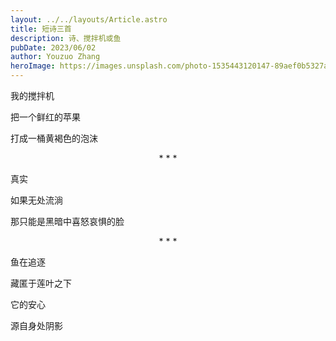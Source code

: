 ```yaml
---
layout: ../../layouts/Article.astro
title: 短诗三首
description: 诗、搅拌机或鱼
pubDate: 2023/06/02
author: Youzuo Zhang
heroImage: https://images.unsplash.com/photo-1535443120147-89aef0b5327a?auto=format&fit=crop&w=1740&q=80
---
```


我的搅拌机

把一个鲜红的苹果

打成一桶黄褐色的泡沫

<center>* * *</center>

真实

如果无处流淌

那只能是黑暗中喜怒哀惧的脸

<center>* * *</center>

鱼在追逐

藏匿于莲叶之下

它的安心

源自身处阴影